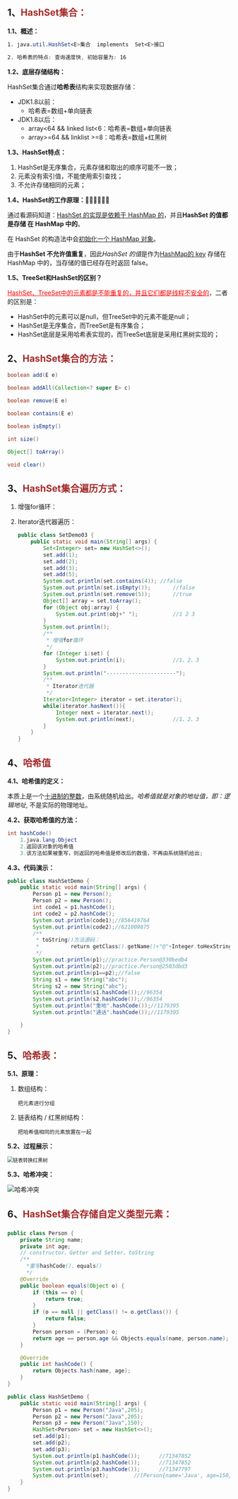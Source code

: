 ## 1、<span style="color:brown">HashSet<E>集合：</span>

**1.1、概述：**

```scss
1. java.util.HashSet<E>集合  implements  Set<E>接口

2. 哈希表的特点: 查询速度快, 初始容量为: 16
```

**1.2、底层存储结构：**

HashSet集合通过**哈希表**结构来实现数据存储：

- JDK1.8以前：
  - 哈希表=数组+单向链表
- JDK1.8以后：
  - array<64 && linked list<6：哈希表=数组+单向链表
  - array>=64 && linklist >=8：哈希表=数组+红黑树

**1.3、HashSet<E>特点：**

1. HashSet是无序集合，元素存储和取出的顺序可能不一致；
1. 元素没有索引值，不能使用索引查找；
2. 不允许存储相同的元素；

**1.4、HashSet<E>的工作原理：**😶‍🌫️😶‍🌫️😶‍🌫️

通过看源码知道：<u>HashSet 的实现是依赖于 HashMap 的</u>，并且**HashSet 的值都是存储 在 HashMap 中的**。

在 HashSet 的构造法中会<u>初始化一个 HashMap 对象</u>。

由于**HashSet 不允许值重复**，因此*HashSet 的值*是作为<u>HashMap的 key</u> 存储在 HashMap 中的，当存储的值已经存在时返回 false。

**1.5、TreeSet和HashSet的区别？**

<span style="color:red"><u>HashSet、TreeSet中的元素都是不能重复的，并且它们都是线程不安全的</u></span>，二者的区别是：

- HashSet中的元素可以是null，但TreeSet中的元素不能是null；
- HashSet是无序集合，而TreeSet是有序集合；
- HashSet底层是采用哈希表实现的，而TreeSet底层是采用红黑树实现的；



## 2、<span style="color:brown">HashSet集合的方法：</span>

```java
boolean add(E e)
```

```java
boolean addAll(Collection<? super E> c)
```

```java
boolean remove(E e)
```

```java
boolean contains(E e)
```

```java
boolean isEmpty()
```

```java
int size()
```

```java
Object[] toArray()
```

```java
void clear()
```



## 3、<span style="color:brown">HashSet集合遍历方式：</span>

1. 增强for循环：

2. Iterator迭代器遍历：

   ```java
   public class SetDemo03 {
       public static void main(String[] args) {
           Set<Integer> set= new HashSet<>();
           set.add(1);
           set.add(2);
           set.add(3);
           set.add(5);
           System.out.println(set.contains(4));	//false
           System.out.println(set.isEmpty());		//false
           System.out.println(set.remove(5));		//true
           Object[] array = set.toArray();
           for (Object obj:array) {
               System.out.print(obj+" ");			//1 2 3 
           }
           System.out.println();
           /**
            * 增强for循环
            */
           for (Integer i:set) {
               System.out.println(i);				//1、2、3
           }
           System.out.println("----------------------");
           /**
            * Iterator迭代器
            */
           Iterator<Integer> iterator = set.iterator();
           while(iterator.hasNext()){
               Integer next = iterator.next();
               System.out.println(next);			//1、2、3
           }
       }
   }
   ```
   



## 4、<span style="color:brown">哈希值</span>

**4.1、哈希值的定义：**

本质上是一个<u>十进制的整数</u>，由系统随机给出。*哈希值就是对象的地址值，即：逻辑地址*, 不是实际的物理地址。

**4.2、获取哈希值的方法：**

```java
int hashCode()
    1.java.lang.Object
    2.返回该对象的哈希值
    3.该方法如果被重写，则返回的哈希值是修改后的数值，不再由系统随机给出;
```

**4.3、代码演示：**

```java
public class HashSetDemo {
    public static void main(String[] args) {
        Person p1 = new Person();
        Person p2 = new Person();
        int code1 = p1.hashCode();
        int code2 = p2.hashCode();
        System.out.println(code1);//856419764
        System.out.println(code2);//621009875
        /**
         * toString()方法源码：
         *          return getClass().getName()+"@"+Integer.toHexString(hashCode());
         */
        System.out.println(p1);//practice.Person@330bedb4
        System.out.println(p2);//practice.Person@2503dbd3
        System.out.println(p1==p2);//false
        String s1 = new String("abc");
        String s2 = new String("abc");
        System.out.println(s1.hashCode());//96354
        System.out.println(s2.hashCode());//96354
        System.out.println("重地".hashCode());//1179395
        System.out.println("通话".hashCode());//1179395

    }
}
```



## 5、<span style="color:brown">哈希表：</span>

**5.1、原理：**

1. 数组结构：

   ```apl
   把元素进行分组
   ```

2. 链表结构 / 红黑树结构：

   ```apl
   把哈希值相同的元素放置在一起
   ```


**5.2、过程展示：**





<img src="https://raw.githubusercontent.com/root-bine/image/main/Typora-image/%E9%93%BE%E8%A1%A8%E8%BD%AC%E7%BA%A2%E9%BB%91%E6%A0%91.png" alt="链表转换红黑树" style="zoom: 80%;" />

**5.3、哈希冲突：**

![哈希冲突](https://raw.githubusercontent.com/root-bine/image/main/Typora-image/%E5%93%88%E5%B8%8C%E5%86%B2%E7%AA%81.png)



## 6、<span style="color:brown">HashSet集合存储自定义类型元素：</span>

### <!--HashSet集合存放自定义元素时，需要对象重写hashCode()、equals()-->

```java
public class Person {
    private String name;
    private int age;
	// constructor、Getter and Setter、toString
    /**
      *重写hashCode()、equals()
      */
    @Override
    public boolean equals(Object o) {
        if (this == o) {
            return true;
        }
        if (o == null || getClass() != o.getClass()) {
            return false;
        }
        Person person = (Person) o;
        return age == person.age && Objects.equals(name, person.name);
    }

    @Override
    public int hashCode() {
        return Objects.hash(name, age);
    }
}
```

```java
public class HashSetDemo {
    public static void main(String[] args) {
        Person p1 = new Person("Java",205);
        Person p2 = new Person("Java",205);
        Person p3 = new Person("Java",150);
        HashSet<Person> set = new HashSet<>();
        set.add(p1);
        set.add(p2);
        set.add(p3);
        System.out.println(p1.hashCode());		//71347852
        System.out.println(p2.hashCode());		//71347852
        System.out.println(p3.hashCode());		//71347797
        System.out.println(set);		//[Person{name='Java', age=150}, Person{name='Java', age=205}]
    }
}
```




